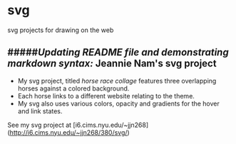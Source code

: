 # svg
svg projects for drawing on the web

#####*Updating README file and demonstrating markdown syntax:*
Jeannie Nam's svg project
---------------------------

* My svg project, titled *horse race collage* features three overlapping horses against a colored background. 
* Each horse links to a different website relating to the theme.
* My svg also uses various colors, opacity and gradients for the hover and link states.

See my svg project at [i6.cims.nyu.edu/~jjn268] (http://i6.cims.nyu.edu/~jjn268/380/svg/)
